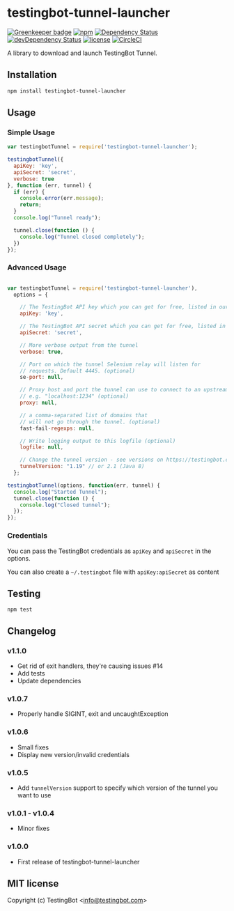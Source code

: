 # testingbot-tunnel-launcher

[![Greenkeeper badge](https://badges.greenkeeper.io/testingbot/testingbot-tunnel-launcher.svg)](https://greenkeeper.io/)
[![npm](https://img.shields.io/npm/v/testingbot-tunnel-launcher.svg?maxAge=2592000)](https://www.npmjs.com/package/testingbot-tunnel-launcher)
[![Dependency Status](https://img.shields.io/david/testingbot/testingbot-tunnel-launcher.svg?maxAge=2592000)](https://david-dm.org/testingbot/testingbot-tunnel-launcher)
[![devDependency Status](https://img.shields.io/david/dev/testingbot/testingbot-tunnel-launcher.svg?maxAge=2592000)](https://david-dm.org/testingbot/testingbot-tunnel-launcher#info=devDependencies)
[![license](https://img.shields.io/github/license/testingbot/testingbot-tunnel-launcher.svg?maxAge=2592000)](https://github.com/testingbot/testingbot-tunnel-launcher/blob/master/LICENSE)
[![CircleCI](https://circleci.com/gh/testingbot/testingbot-tunnel-launcher.svg?style=shield)](https://circleci.com/gh/testingbot/testingbot-tunnel-launcher)

A library to download and launch TestingBot Tunnel.

## Installation

```sh
npm install testingbot-tunnel-launcher
```

## Usage


### Simple Usage

```javascript
var testingbotTunnel = require('testingbot-tunnel-launcher');

testingbotTunnel({
  apiKey: 'key',
  apiSecret: 'secret',
  verbose: true
}, function (err, tunnel) {
  if (err) {
    console.error(err.message);
    return;
  }
  console.log("Tunnel ready");

  tunnel.close(function () {
    console.log("Tunnel closed completely");
  })
});
```

### Advanced Usage

```javascript

var testingbotTunnel = require('testingbot-tunnel-launcher'),
  options = {

    // The TestingBot API key which you can get for free, listed in our member area
    apiKey: 'key',

    // The TestingBot API secret which you can get for free, listed in our member area
    apiSecret: 'secret',

    // More verbose output from the tunnel
    verbose: true,

    // Port on which the tunnel Selenium relay will listen for
    // requests. Default 4445. (optional)
    se-port: null,

    // Proxy host and port the tunnel can use to connect to an upstream proxy
    // e.g. "localhost:1234" (optional)
    proxy: null,

    // a comma-separated list of domains that
    // will not go through the tunnel. (optional)
    fast-fail-regexps: null,

    // Write logging output to this logfile (optional)
    logfile: null,

    // Change the tunnel version - see versions on https://testingbot.com/support/other/tunnel
    tunnelVersion: "1.19" // or 2.1 (Java 8)
  };

testingbotTunnel(options, function(err, tunnel) {
  console.log("Started Tunnel");
  tunnel.close(function () {
    console.log("Closed tunnel");
  });
});

```

### Credentials

You can pass the TestingBot credentials as `apiKey` and `apiSecret` in the options.

You can also create a `~/.testingbot` file with `apiKey:apiSecret` as content


## Testing

```
npm test
```

## Changelog

### v1.1.0
- Get rid of exit handlers, they're causing issues #14
- Add tests
- Update dependencies

### v1.0.7
- Properly handle SIGINT, exit and uncaughtException

### v1.0.6
- Small fixes
- Display new version/invalid credentials

### v1.0.5
- Add `tunnelVersion` support to specify which version of the tunnel you want to use

### v1.0.1 - v1.0.4
- Minor fixes

### v1.0.0
- First release of testingbot-tunnel-launcher



## MIT license

Copyright (c) TestingBot &lt;info@testingbot.com&gt;